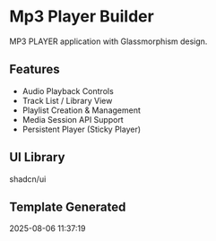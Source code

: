 # Mp3 Player Builder

MP3 PLAYER application with Glassmorphism design.

## Features
- Audio Playback Controls
- Track List / Library View
- Playlist Creation & Management
- Media Session API Support
- Persistent Player (Sticky Player)

## UI Library
shadcn/ui

## Template Generated
2025-08-06 11:37:19